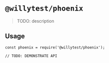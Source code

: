 # `@willytest/phoenix`

> TODO: description

## Usage

```
const phoenix = require('@willytest/phoenix');

// TODO: DEMONSTRATE API
```
